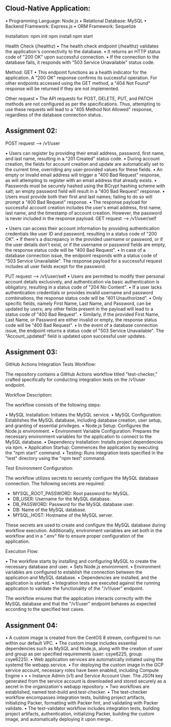 ## Cloud-Native Application:
•   Programming Language: Node.js
•   Relational Database: MySQL
•   Backend Framework: Express.js
•   ORM Framework: Sequelize
 
Installation:
npm init 
npm install 
npm start 
 
 Health Check (/healthz)
•  The health check endpoint (/healthz) validates the application's connectivity to the database.
•  It returns an HTTP status code of "200 OK" upon successful connection.
•  If the connection to the database fails, it responds with "503 Service Unavailable" status code.
 
Method: GET
•  This endpoint functions as a health indicator for the application. A "200 OK" response confirms its successful operation. For other endpoints accessed using the GET method, a "404 Not Found" response will be returned if they are not implemented.
 
 Other request
•  The API requests for POST, DELETE, PUT, and PATCH methods are not configured as per the specifications. Thus, attempting to use these requests will lead to a "405 Method Not Allowed" response, regardless of the database connection status..

 
## Assignment 02:
 
POST request --> /v1/user
 
• Users can register by providing their email address, password, first name, and last name, resulting in a "201 Created" status code.
• During account creation, the fields for account creation and update are automatically set to the current time, overriding any user-provided values for these fields.
• An empty or invalid email address will trigger a "400 Bad Request" response, as will attempting to register with an email address that already exists.
• Passwords must be securely hashed using the BCrypt hashing scheme with salt; an empty password field will result in a "400 Bad Request" response.
• Users must provide both their first and last names; failing to do so will prompt a "400 Bad Request" response.
• The response payload for successful account creation includes the user's email address, first name, last name, and the timestamp of account creation. However, the password is never included in the response payload.
GET request --> /v1/user/self
 
• Users can access their account information by providing authentication credentials like user ID and password, resulting in a status code of "200 OK".
• If there's a discrepancy in the provided username or password, or if the user details don't exist, or if the username or password fields are empty, the response status code will be "400 Bad Request".
• In case of a database connection issue, the endpoint responds with a status code of "503 Service Unavailable".
The response payload for a successful request includes all user fields except for the password.
 
PUT request --> /v1/user/self
• Users are permitted to modify their personal account details exclusively, and authentication via basic authentication is obligatory, resulting in a status code of "204 No Content".
•  If a user lacks authentication credentials or provides invalid username and password combinations, the response status code will be "401 Unauthorized".
•  Only specific fields, namely First Name, Last Name, and Password, can be updated by users; any other fields present in the payload will lead to a status code of "400 Bad Request".
•  Similarly, if the provided First Name, Last Name, or Password are either invalid or empty, the response status code will be "400 Bad Request".
• In the event of a database connection issue, the endpoint returns a status code of "503 Service Unavailable".
 The "Account_updated" field is updated upon successful user updates.

## Assignment 03:
 
GitHub Actions Integration Tests Workflow:
 
The repository contains a GitHub Actions workflow titled "test-checker," crafted specifically for conducting integration tests on the /v1/user endpoint.
 
Workflow Description:
 
The workflow consists of the following steps:
 
• MySQL Installation: Initiates the MySQL service.
• MySQL Configuration: Establishes the MySQL database, including database creation, user setup, and granting of essential privileges.
• Node.js Setup: Configures the Node.js environment.
• Environment Variable Configuration: Prepares the necessary environment variables for the application to connect to the MySQL database.
• Dependency Installation: Installs project dependencies via npm.
• Application Startup: Commences the application by executing the "npm start" command.
• Testing: Runs integration tests specified in the "test" directory using the "npm test" command.
 
Test Environment Configuration:
 
The workflow utilizes secrets to securely configure the MySQL database connection. The following secrets are required:
 
- MYSQL_ROOT_PASSWORD: Root password for MySQL.
- DB_USER: Username for the MySQL database.
- DB_PASSWORD: Password for the MySQL database user.
- DB: Name of the MySQL database.
- MYSQL_HOST: Hostname of the MySQL server.
 
These secrets are used to create and configure the MySQL database during workflow execution. Additionally, environment variables are set both in the workflow and in a ".env" file to ensure proper configuration of the application.
 
Execution Flow:
 
• The workflow starts by installing and configuring MySQL to create the necessary database and user.
• Sets Node.js environment.
• Environment variables are configured to establish the connection between the application and MySQL database.
• Dependencies are installed, and the application is started.
• Integration tests are executed against the running application to validate the functionality of the "/v1/user" endpoint.
 
The workflow ensures that the application interacts correctly with the MySQL database and that the "/v1/user" endpoint behaves as expected according to the specified test cases.

## Assignment 04:

• A custom image is created from the CentOS 8 stream, configured to run within our default VPC.
• The custom image includes essential dependencies such as MySQL and Node.js, along with the creation of user and group as per specified requirements (user: csye6225, group: csye6225).
• Web application services are automatically initiated using the systemd file webapp.service.
• For deploying the custom image in the GCP service account, necessary roles have been enabled, including Compute Engine • • • Instance Admin (v1) and Service Account User. The JSON key generated from the service account is downloaded and stored   securely as a secret in the organization's webapp repository.
• Two workflows are established, named test-build and test-checker.
• The test-checker workflow encompasses integration tests, building project artifacts, initializing Packer, formatting with Packer fmt, and validating with Packer validate.
• The test-validator workflow includes integration tests, building project artifacts, authentication, initializing Packer, building the custom image, and automatically deploying it upon merge..
